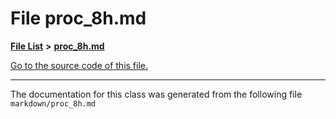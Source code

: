 
# File proc\_8h.md


[**File List**](files.md) **>** [**proc\_8h.md**](proc__8h_8md.md)

[Go to the source code of this file.](proc__8h_8md_source.md)



























------------------------------
The documentation for this class was generated from the following file `markdown/proc_8h.md`